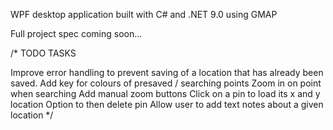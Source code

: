 WPF desktop application built with C# and .NET 9.0 using GMAP 

Full project spec coming soon...


/* 
TODO TASKS 

Improve error handling to prevent saving of a location that has already been saved. 
Add key for colours of presaved / searching points 
Zoom in on point when searching
Add manual zoom buttons 
Click on a pin to load its x and y location 
Option to then delete pin
Allow user to add text notes about a given location 
*/
